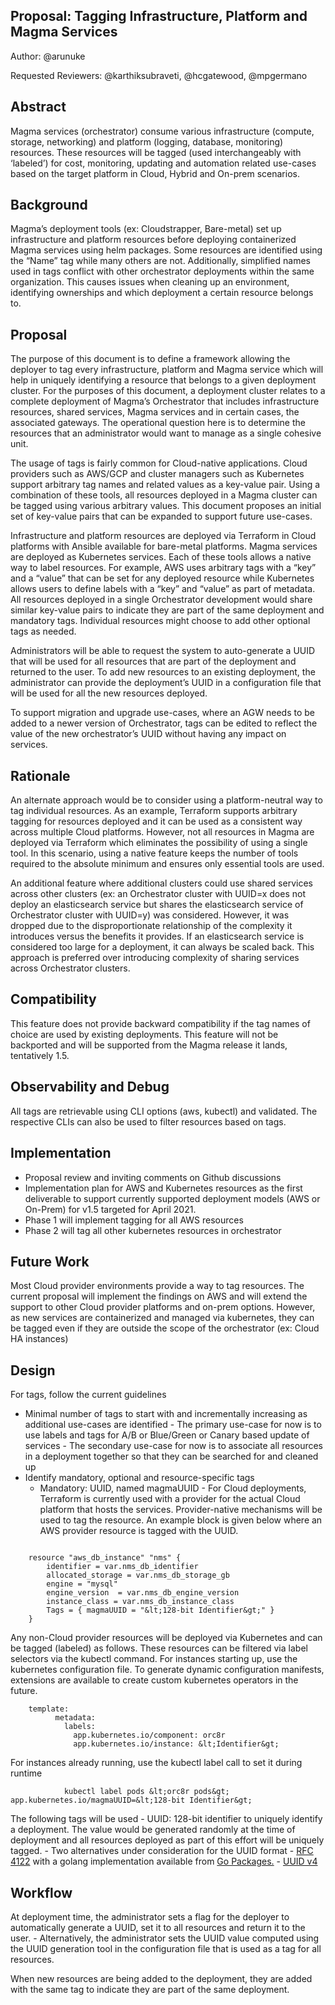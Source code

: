 ---
---

## Proposal: Tagging Infrastructure, Platform and Magma Services 

Author:  @arunuke

Requested Reviewers:  @karthiksubraveti, @hcgatewood, @mpgermano


## Abstract

Magma services (orchestrator) consume various infrastructure (compute, storage, networking) and platform (logging, database, monitoring) resources. These resources will be tagged (used interchangeably with ‘labeled’) for cost, monitoring, updating and automation related use-cases based on the target platform in Cloud, Hybrid and On-prem scenarios.


## Background

Magma’s deployment tools (ex: Cloudstrapper, Bare-metal) set up infrastructure and platform resources before deploying containerized Magma services using helm packages. Some resources are identified using the “Name” tag while many others are not. Additionally, simplified names used in tags conflict with other orchestrator deployments within the same organization. This causes issues when cleaning up an environment, identifying ownerships and which deployment a certain resource belongs to.


## Proposal

The purpose of this document is to define a framework allowing the deployer to tag every infrastructure, platform and Magma service which will help in uniquely identifying a resource that belongs to a given deployment cluster. For the purposes of this document, a deployment cluster relates to a complete deployment of Magma’s Orchestrator that includes infrastructure resources, shared services, Magma services and in certain cases, the associated gateways. The operational question here is to determine the resources that an administrator would want to manage as a single cohesive unit. 

The usage of tags is fairly common for Cloud-native applications. Cloud providers such as AWS/GCP and cluster managers such as Kubernetes support arbitrary tag names and related values as a key-value pair. Using a combination of these tools, all resources deployed in a Magma cluster can be tagged using various arbitrary values. This document proposes an initial set of key-value pairs that can be expanded to support future use-cases. 

Infrastructure and platform resources are deployed via Terraform in Cloud platforms with Ansible available for bare-metal platforms. Magma services are deployed as Kubernetes services. Each of these tools allows a native way to label resources. For example, AWS uses arbitrary tags with a “key” and a “value” that can be set for any deployed resource while Kubernetes allows users to define labels with a “key” and “value” as part of metadata. All resources deployed in a single Orchestrator development would share similar key-value pairs to indicate they are part of the same deployment and mandatory tags. Individual resources might choose to add other optional tags as needed.

Administrators will be able to request the system to auto-generate a UUID that will be used for all resources that are part of the deployment and returned to the user. To add new resources to an existing deployment, the administrator can provide the deployment’s UUID in a configuration file that will be used for all the new resources deployed.

To support migration and upgrade use-cases, where an AGW needs to be added to a newer version of Orchestrator, tags can be edited to reflect the value of the new orchestrator’s UUID without having any impact on services.


## Rationale

An alternate approach would be to consider using a platform-neutral way to tag individual resources. As an example, Terraform supports arbitrary tagging for resources deployed and it can be used as a consistent way across multiple Cloud platforms. However, not all resources in Magma are deployed via Terraform which eliminates the possibility of using a single tool. In this scenario, using a native feature keeps the number of tools required to the absolute minimum and ensures only essential tools are used.

An additional feature where additional clusters could use shared services across other clusters (ex: an Orchestrator cluster with UUID=x does not deploy an elasticsearch service but shares the elasticsearch service of Orchestrator cluster with UUID=y) was considered. However, it was dropped due to the disproportionate relationship of the complexity it introduces versus the benefits it provides. If an elasticsearch service is considered too large for a deployment, it can always be scaled back. This approach is preferred over introducing complexity of sharing services across Orchestrator clusters.


## Compatibility

This feature does not provide backward compatibility if the tag names of choice are used by existing deployments. This feature will not be backported and will be supported from the Magma release it lands, tentatively 1.5.


## Observability and Debug

All tags are retrievable using CLI options (aws, kubectl) and validated. The respective CLIs can also be used to filter resources based on tags.


## Implementation



-  Proposal review and inviting comments on Github discussions
-  Implementation plan for AWS and Kubernetes resources as the first deliverable to support currently supported deployment models (AWS or
On-Prem) for v1.5 targeted for April 2021.
-  Phase 1 will implement tagging for all AWS resources
-  Phase 2 will tag all other kubernetes resources in orchestrator


## Future Work


Most Cloud provider environments provide a way to tag resources. The current proposal will implement the findings on AWS and will extend the support to other Cloud provider platforms and on-prem options. However, as new services are containerized and managed via kubernetes, they can be tagged even if they are outside the scope of the orchestrator (ex: Cloud HA instances)


## Design



For tags, follow the current guidelines
  -   Minimal number of tags to start with and incrementally increasing as additional use-cases are identified
  	-   The primary use-case for now is to use labels and tags for A/B or Blue/Green or Canary based update of services
  	-   The secondary use-case for now is to associate all resources in a deployment together so that they can be searched for and cleaned up
  -   Identify mandatory, optional and resource-specific tags 
	  -   Mandatory: UUID, named magmaUUID
    -   For Cloud deployments, Terraform is currently used with a provider for the actual Cloud platform that hosts the services. Provider-native mechanisms will be used to tag the resource. An example block is given below where an AWS provider resource is tagged with the UUID.

```

	resource "aws_db_instance" "nms" { 
		identifier = var.nms_db_identifier 
		allocated_storage = var.nms_db_storage_gb 
		engine = "mysql" 
		engine_version  = var.nms_db_engine_version
		instance_class = var.nms_db_instance_class
  		Tags = { magmaUUID = "&lt;128-bit Identifier&gt;" } 
	} 
```


Any non-Cloud provider resources will be deployed via Kubernetes and can be tagged (labeled) as follows. These resources can be filtered via label selectors via the kubectl command. For instances starting up, use the kubernetes configuration file. To generate dynamic configuration manifests, extensions are available to create custom kubernetes operators in the future.

``` 
	template: 
          metadata:
            labels:
              app.kubernetes.io/component: orc8r
              app.kubernetes.io/instance: &lt;Identifier&gt;
```


For instances already running, use the kubectl label call to set it during runtime

```
            kubectl label pods &lt;orc8r pods&gt; app.kubernetes.io/magmaUUID=&lt;128-bit Identifier&gt;
```

The following tags will be used 
    -   UUID: 128-bit identifier to uniquely identify a deployment. The value would be generated randomly at the time of deployment and all resources deployed as part of this effort will be uniquely tagged. 
    -   Two alternatives under consideration for the UUID format
	-   [RFC 4122](https://tools.ietf.org/html/rfc4122) with a golang implementation available from [Go Packages.](https://github.com/google/uuid)
	-   [UUID v4](https://en.wikipedia.org/wiki/Universally_unique_identifier#Version_4_(random))

             

##   Workflow

At deployment time, the administrator sets a flag for the deployer to automatically generate a UUID, set it to all resources and return it to
the user.
    -   Alternatively, the administrator sets the UUID value computed using the UUID generation tool in the configuration file that is used as a tag for all resources.

When new resources are being added to the deployment, they are added with the same tag to indicate they are part of the same deployment.

